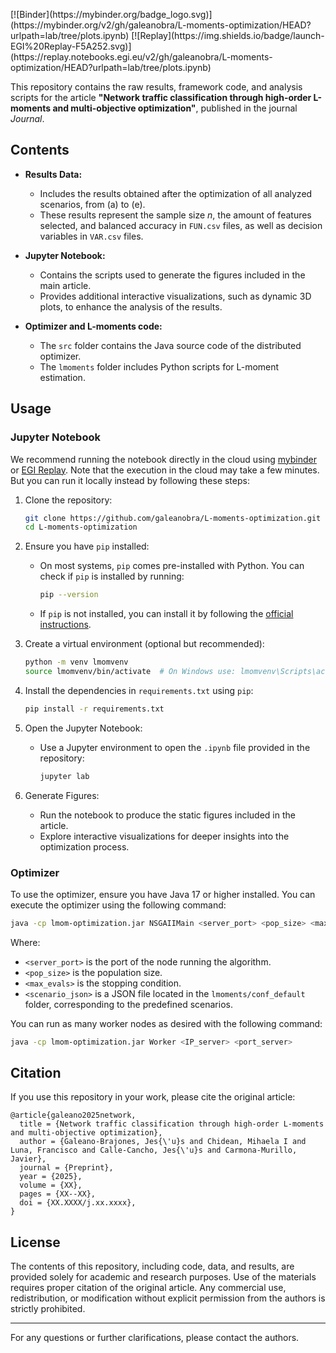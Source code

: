 [![Binder]\(https\://mybinder.org/badge\_logo.svg)]\(https\://mybinder.org/v2/gh/galeanobra/L-moments-optimization/HEAD?urlpath=lab/tree/plots.ipynb) [![Replay]\(https\://img.shields.io/badge/launch-EGI%20Replay-F5A252.svg)]\(https\://replay.notebooks.egi.eu/v2/gh/galeanobra/L-moments-optimization/HEAD?urlpath=lab/tree/plots.ipynb)

This repository contains the raw results, framework code, and analysis scripts for the article **"Network traffic classification through high-order L-moments and multi-objective optimization"**, published in the journal *Journal*.

## Contents

- **Results Data:**  
  - Includes the results obtained after the optimization of all analyzed scenarios, from (a) to (e).
  - These results represent the sample size *n*, the amount of features selected, and balanced accuracy in `FUN.csv` files, as well as decision variables in `VAR.csv` files.

- **Jupyter Notebook:**
  - Contains the scripts used to generate the figures included in the main article.
  - Provides additional interactive visualizations, such as dynamic 3D plots, to enhance the analysis of the results.

- **Optimizer and L-moments code:**
  - The `src` folder contains the Java source code of the distributed optimizer.
  - The `lmoments` folder includes Python scripts for L-moment estimation.

## Usage

### Jupyter Notebook

We recommend running the notebook directly in the cloud using [mybinder](https://mybinder.org/v2/gh/galeanobra/L-moments-optimization/HEAD?urlpath=lab/tree/plots.ipynb) or [EGI Replay](https://replay.notebooks.egi.eu/v2/gh/galeanobra/L-moments-optimization/HEAD?urlpath=lab/tree/plots.ipynb). Note that the execution in the cloud may take a few minutes. But you can run it locally instead by following these steps:

1. Clone the repository:
   ```bash
   git clone https://github.com/galeanobra/L-moments-optimization.git
   cd L-moments-optimization
   ```

2. Ensure you have `pip` installed:
   - On most systems, `pip` comes pre-installed with Python. You can check if `pip` is installed by running:
     ```bash
     pip --version
     ```
   - If `pip` is not installed, you can install it by following the [official instructions](https://pip.pypa.io/en/stable/installation/).

3. Create a virtual environment (optional but recommended):
   ```bash
   python -m venv lmomvenv
   source lmomvenv/bin/activate  # On Windows use: lmomvenv\Scripts\activate
   ```

4. Install the dependencies in `requirements.txt` using `pip`:
   ```bash
   pip install -r requirements.txt
   ```

5. Open the Jupyter Notebook:
   - Use a Jupyter environment to open the `.ipynb` file provided in the repository:
     ```bash
     jupyter lab
     ```

6. Generate Figures:
   - Run the notebook to produce the static figures included in the article.
   - Explore interactive visualizations for deeper insights into the optimization process.

### Optimizer

To use the optimizer, ensure you have Java 17 or higher installed. You can execute the optimizer using the following command:

```bash
java -cp lmom-optimization.jar NSGAIIMain <server_port> <pop_size> <max_evals> <scenario_json>
```

Where:
- `<server_port>` is the port of the node running the algorithm.
- `<pop_size>` is the population size.
- `<max_evals>` is the stopping condition.
- `<scenario_json>` is a JSON file located in the `lmoments/conf_default` folder, corresponding to the predefined scenarios.

You can run as many worker nodes as desired with the following command:

```bash
java -cp lmom-optimization.jar Worker <IP_server> <port_server>
```

## Citation

If you use this repository in your work, please cite the original article:

```
@article{galeano2025network,
  title = {Network traffic classification through high-order L-moments and multi-objective optimization},
  author = {Galeano-Brajones, Jes{\'u}s and Chidean, Mihaela I and Luna, Francisco and Calle-Cancho, Jes{\'u}s and Carmona-Murillo, Javier},
  journal = {Preprint},
  year = {2025},
  volume = {XX},
  pages = {XX--XX},
  doi = {XX.XXXX/j.xx.xxxx},
}
```

## License

The contents of this repository, including code, data, and results, are provided solely for academic and research purposes. Use of the materials requires proper citation of the original article. Any commercial use, redistribution, or modification without explicit permission from the authors is strictly prohibited.

---

For any questions or further clarifications, please contact the authors.
